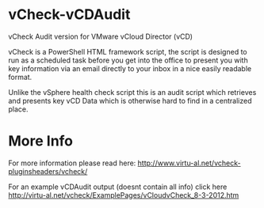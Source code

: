 vCheck-vCDAudit
===============

vCheck Audit version for VMware vCloud Director (vCD)

vCheck is a PowerShell HTML framework script, the script is designed to run as a scheduled task before you get into the office to present you with key information via an email directly to your inbox in a nice easily readable format.

Unlike the vSphere health check script this is an audit script which retrieves and presents key vCD Data which is otherwise hard to find in a centralized place.

More Info
=========

For more information please read here: http://www.virtu-al.net/vcheck-pluginsheaders/vcheck/

For an example vCDAudit output (doesnt contain all info) click here http://virtu-al.net/vcheck/ExamplePages/vCloudvCheck_8-3-2012.htm